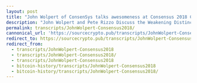 ```yaml
---
layout: post
title: "John Wolpert of ConsenSys talks awesomeness at Consensus 2018 CoinDeskLIVE"
description: "John Wolpert and Pete Rizzo Discuss the Weakening Distinciton Between Private and Public Blockchain."
permalink: transcripts/JohnWolpert-Consensus2018/
cannonical_url: 'https://sourcecrypto.pub/transcripts/JohnWolpert-Consensus2018/'
redirect_to: https://sourcecrypto.pub/transcripts/JohnWolpert-Consensus2018/
redirect_from: 
  - transcripts/JohnWolpert-Consensus2018
  - transcripts/JohnWolpert-Consensus2018/
  - transcripts/JohnWolpert-Consensus2018
  - bitcoin-history/transcripts/JohnWolpert-Consensus2018
  - bitcoin-history/transcripts/JohnWolpert-Consensus2018/
---
```


